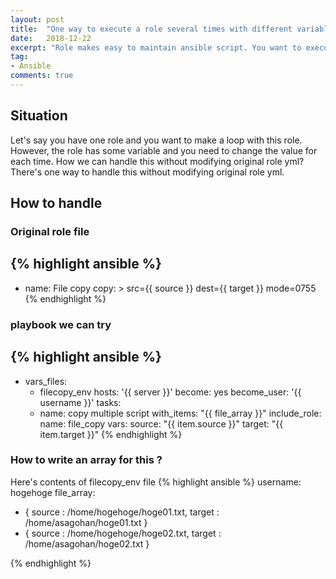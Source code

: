 ```yaml
---
layout: post
title:  "One way to execute a role several times with different variable in Ansible"
date:   2018-12-22
excerpt: "Role makes easy to maintain ansible script. You want to execute same role with different variable several times. How can we write such code?"
tag:
- Ansible 
comments: true
--- 
```


## Situation
Let's say you have one role and you want to make a loop with this role. 
However, the role has some variable and you need to change the value for each time.
How we can handle this without modifying original role yml?
There's one way to handle this without modifying original role yml.

## How to handle
### Original role file
{% highlight ansible %}
---
- name: File copy
  copy: >
    src=\{\{ source \}\}
    dest=\{\{ target \}\}
    mode=0755
{% endhighlight %}

### playbook we can try
{% highlight ansible %}
---
- vars_files:
    - filecopy_env
  hosts: '\{\{ server \}\}'
  become: yes
  become_user: '\{\{ username \}\}'
  tasks:
    - name: copy multiple script
      with_items: "\{\{ file_array \}\}"
      include_role:
        name: file_copy
      vars:
        source: "\{\{ item.source \}\}"
        target: "\{\{ item.target \}\}"
{% endhighlight %}

### How to write an array for this ?
Here's contents of filecopy_env file
{% highlight ansible %}
username: hogehoge
file_array:
  - { source : /home/hogehoge/hoge01.txt, target : /home/asagohan/hoge01.txt }
  - { source : /home/hogehoge/hoge02.txt, target : /home/asagohan/hoge02.txt }

{% endhighlight %}
